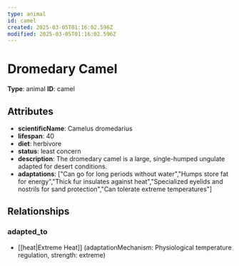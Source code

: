 ```yaml
---
type: animal
id: camel
created: 2025-03-05T01:16:02.596Z
modified: 2025-03-05T01:16:02.596Z
---
```


# Dromedary Camel

**Type**: animal
**ID**: camel

## Attributes

- **scientificName**: Camelus dromedarius
- **lifespan**: 40
- **diet**: herbivore
- **status**: least concern
- **description**: The dromedary camel is a large, single-humped ungulate adapted for desert conditions.
- **adaptations**: ["Can go for long periods without water","Humps store fat for energy","Thick fur insulates against heat","Specialized eyelids and nostrils for sand protection","Can tolerate extreme temperatures"]

## Relationships

### adapted_to

- [[heat|Extreme Heat]] (adaptationMechanism: Physiological temperature regulation, strength: extreme)

